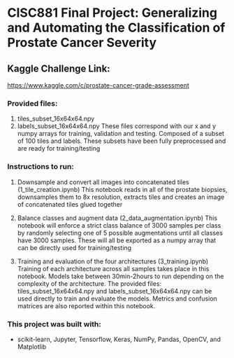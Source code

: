 
# CISC881 Final Project: Generalizing and Automating the Classification of Prostate Cancer Severity

## Kaggle Challenge Link:
https://www.kaggle.com/c/prostate-cancer-grade-assessment



### Provided files:
1. tiles_subset_16x64x64.npy  
2. labels_subset_16x64x64.npy
These files correspond with our x and y numpy arrays for training, validation and testing. Composed of a subset of 100 tiles and labels. These subsets have been fully preprocessed and are ready for training/testing

### Instructions to run:
1. Downsample and convert all images into concatenated tiles (1_tile_creation.ipynb)
This notebook reads in all of the prostate biopsies, downsamples them to 8x resolution, extracts tiles and creates an image of concatenated tiles glued together

2. Balance classes and augment data (2_data_augmentation.ipynb)
This notebook will enforce a strict class balance of 3000 samples per class by randomly selecting one of 5 possible augmentations until all classes have 3000 samples. These will all be exported as a numpy array that can be directly used for training/testing

3. Training and evaluation of the four architectures (3_training.ipynb)
Training of each architecture across all samples takes place in this notebook. Models take between 30min-2hours to run depending on the complexity of the architecture. The provided files: tiles_subset_16x64x64.npy  and labels_subset_16x64x64.npy  can be used directly to train and evaluate the models. Metrics and confusion matrices are also reported within this notebook.

### This project was built with:
- scikit-learn, Jupyter, Tensorflow, Keras, NumPy, Pandas, OpenCV, and Matplotlib


